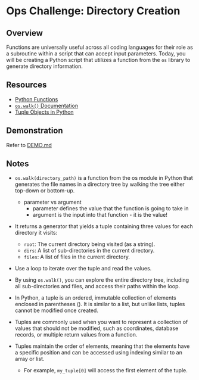 # Ops Challenge: Directory Creation

## Overview

Functions are universally useful across all coding languages for their role as a subroutine within a script that can accept input parameters. Today, you will be creating a Python script that utilizes a function from the `os` library to generate directory information.

## Resources

- [Python Functions](https://www.learnpython.org/en/Functions)
- [`os.walk()` Documentation](https://docs.python.org/3/library/os.html)
- [Tuple Objects in Python](https://docs.python.org/3/c-api/tuple.html)

## Demonstration

Refer to [DEMO.md](DEMO.md)

## Notes

- `os.walk(directory_path)` is a function from the os module in Python that generates the file names in a directory tree by walking the tree either top-down or bottom-up.
  - parameter vs argument
    - parameter defines the value that the function is going to take in
    - argument is the input into that function - it is the value! 
- It returns a generator that yields a tuple containing three values for each directory it visits:
  - `root`: The current directory being visited (as a string).
  - `dirs`: A list of sub-directories in the current directory.
  - `files`: A list of files in the current directory.
- Use a loop to iterate over the tuple and read the values.
- By using `os.walk()`, you can explore the entire directory tree, including all sub-directories and files, and access their paths within the loop.

- In Python, a tuple is an ordered, immutable collection of elements enclosed in parentheses (). It is similar to a list, but unlike lists, tuples cannot be modified once created.
- Tuples are commonly used when you want to represent a collection of values that should not be modified, such as coordinates, database records, or multiple return values from a function.
- Tuples maintain the order of elements, meaning that the elements have a specific position and can be accessed using indexing similar to an array or list.
  - For example, `my_tuple[0]` will access the first element of the tuple.